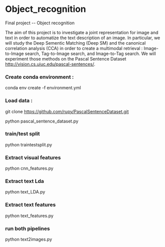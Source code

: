 # Object_recognition

Final project -- Object recognition

The aim of this project is to investigate a joint representation for image and text in order to automatize the text description of an image. In particular, we will study the Deep Sementic Matching (Deep SM) and the canonical correlation analysis (CCA) in order to create a multimodal retrieval : Image-to-Image search, Tag-to-Image search, and Image-to-Tag search. We will experiment those methods on the Pascal Sentence Dataset http://vision.cs.uiuc.edu/pascal-sentences/.


### Create conda environment :
conda env create -f environment.yml

### Load data :
git clone https://github.com/rupy/PascalSentenceDataset.git

python pascal_sentence_dataset.py

### train/test split
python traintestsplit.py

### Extract visual features
python cnn_features.py

### Extract text Lda
python text_LDA.py

### Extract text features
python text_features.py

### run both pipelines
python text2images.py
